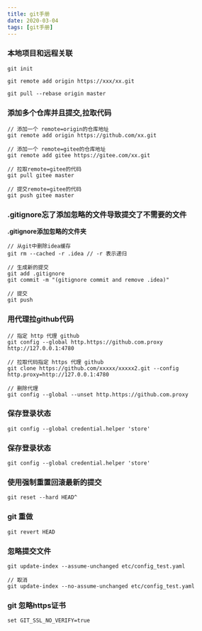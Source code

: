 ```yaml
---
title: git手册
date: 2020-03-04
tags: [git手册]
---
```


### 本地项目和远程关联
```shell
git init

git remote add origin https://xxx/xx.git

git pull --rebase origin master
```

### 添加多个仓库并且提交,拉取代码
```shell
// 添加一个 remote=origin的仓库地址
git remote add origin https://github.com/xx.git

// 添加一个 remote=gitee的仓库地址
git remote add gitee https://gitee.com/xx.git

// 拉取remote=gitee的代码
git pull gitee master

// 提交remote=gitee的代码
git push gitee master
```

### .gitignore忘了添加忽略的文件导致提交了不需要的文件
**.gitignore添加忽略的文件夹**
```shell
// 从git中删除idea缓存
git rm --cached -r .idea // -r 表示递归

// 生成新的提交
git add .gitignore
git commit -m "(gitignore commit and remove .idea)"

// 提交
git push

```

### 用代理拉github代码
```shell
// 指定 http 代理 github
git config --global http.https://github.com.proxy http://127.0.0.1:4780

// 拉取代码指定 https 代理 github
git clone https://github.com/xxxxx/xxxxx2.git --config http.proxy=http://127.0.0.1:4780

// 删除代理
git config --global --unset http.https://github.com.proxy
```

### 保存登录状态
```shell
git config --global credential.helper 'store'
```

### 保存登录状态
```shell
git config --global credential.helper 'store'
```

### 使用强制重置回滚最新的提交
```shell
git reset --hard HEAD^
```

### git 重做
```shell
git revert HEAD
```

### 忽略提交文件
```shell
git update-index --assume-unchanged etc/config_test.yaml

// 取消
git update-index --no-assume-unchanged etc/config_test.yaml
```

### git 忽略https证书
```shell
set GIT_SSL_NO_VERIFY=true
```